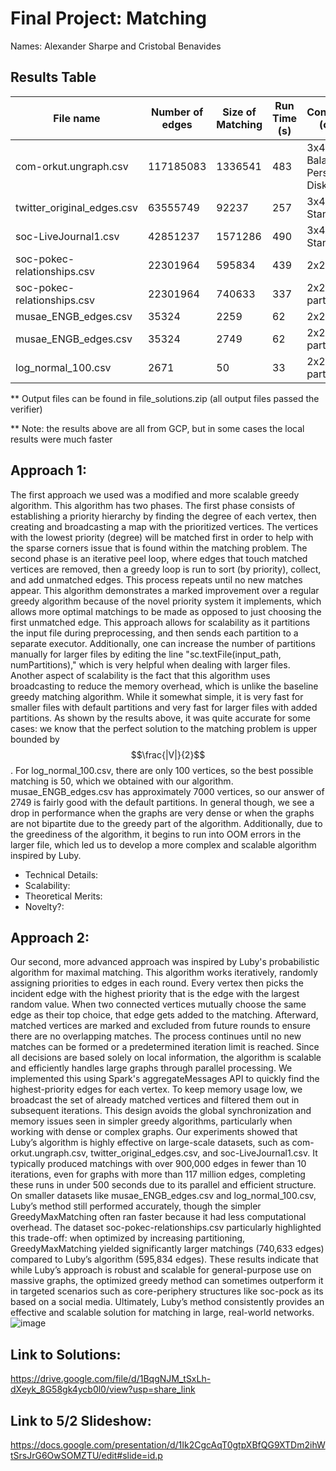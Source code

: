 # Final Project: Matching

Names: Alexander Sharpe and Cristobal Benavides

## Results Table

|           File name           |        Number of edges       | Size of Matching | Run Time (s)| Configuration (cores,_) | Iterations | Algorithm |
| ------------------------------| ---------------------------- | ---------------- | ------------| ------------------------| ---------- | ----------|
| com-orkut.ungraph.csv         | 117185083                    | 1336541 | 483 | 3x4 on Balanced Persistent Disk | 9 | Luby |
| twitter_original_edges.csv    | 63555749                     | 92237  | 257  | 3x4 on Standard Disk | 8 | Luby|
| soc-LiveJournal1.csv          | 42851237                     | 1571286 |490  | 3x4 on Standard Disk | 9 | Luby |
| soc-pokec-relationships.csv   | 22301964                     | 595834 | 439 | 2x2 | 7 | Luby|
| soc-pokec-relationships.csv   | 22301964                     | 740633 | 337 | 2x2, 200 partitions| 2 | GreedyMaxMatch|
| musae_ENGB_edges.csv          | 35324                        | 2259 | 62 | 2x2 | 5 | Luby |
| musae_ENGB_edges.csv          | 35324                        | 2749 | 62 | 2x2, Default partitions | 2 | GreedyMaxMatch |
| log_normal_100.csv            | 2671                         | 50 | 33 | 2x2, Default partitions | 2 |  GreedyMaxMatch|

** Output files can be found in file_solutions.zip (all output files passed the verifier) 

** Note: the results above are all from GCP, but in some cases the local results were much faster
  
## Approach 1: 

The first approach we used was a modified and more scalable greedy algorithm. This algorithm has two phases. The first phase consists of establishing a priority hierarchy by finding the degree of each vertex, then creating and broadcasting a map with the prioritized vertices. The vertices with the lowest priority (degree) will be matched first in order to help with the sparse corners issue that is found within the matching problem. The second phase is an iterative peel loop, where edges that touch matched vertices are removed, then a greedy loop is run to sort (by priority), collect, and add unmatched edges. This process repeats until no new matches appear. This algorithm demonstrates a marked improvement over a regular greedy algorithm because of the novel priority system it implements, which allows more optimal matchings to be made as opposed to just choosing the first unmatched edge. This approach allows for scalability as it partitions the input file during preprocessing, and then sends each partition to a separate executor. Additionally, one can increase the number of partitions manually for larger files by editing the line "sc.textFile(input_path, numPartitions)," which is very helpful when dealing with larger files. Another aspect of scalability is the fact that this algorithm uses broadcasting to reduce the memory overhead, which is unlike the baseline greedy matching algorithm. While it somewhat simple, it is very fast for smaller files with default partitions and very fast for larger files with added partitions. As shown by the results above, it was quite accurate for some cases: we know that the perfect solution to the matching problem is upper bounded by $$\frac{|V|}{2}$$. For log_normal_100.csv, there are only 100 vertices, so the best possible matching is 50, which we obtained with our algorithm. musae_ENGB_edges.csv has approximately 7000 vertices, so our answer of 2749 is fairly good with the default partitions. In general though, we see a drop in performance when the graphs are very dense or when the graphs are not bipartite due to the greedy part of the algorithm. Additionally, due to the greediness of the algorithm, it begins to run into OOM errors in the larger file, which led us to develop a more complex and scalable algorithm inspired by Luby.


- Technical Details: 
- Scalability:
- Theoretical Merits:
- Novelty?:

## Approach 2: 
Our second, more advanced approach was inspired by Luby's probabilistic algorithm for maximal matching. This algorithm works iteratively, randomly assigning priorities to edges in each round. Every vertex then picks the incident edge with the highest priority that is the edge with the largest random value. When two connected vertices mutually choose the same edge as their top choice, that edge gets added to the matching. Afterward, matched vertices are marked and excluded from future rounds to ensure there are no overlapping matches. The process continues until no new matches can be formed or a predetermined iteration limit is reached. Since all decisions are based solely on local information, the algorithm is scalable and efficiently handles large graphs through parallel processing.
We implemented this using Spark's aggregateMessages API to quickly find the highest-priority edges for each vertex. To keep memory usage low, we broadcast the set of already matched vertices and filtered them out in subsequent iterations. This design avoids the global synchronization and memory issues seen in simpler greedy algorithms, particularly when working with dense or complex graphs.
Our experiments showed that Luby’s algorithm is highly effective on large-scale datasets, such as com-orkut.ungraph.csv, twitter_original_edges.csv, and soc-LiveJournal1.csv. It typically produced matchings with over 900,000 edges in fewer than 10 iterations, even for graphs with more than 117 million edges, completing these runs in under 500 seconds due to its parallel and efficient structure. On smaller datasets like musae_ENGB_edges.csv and log_normal_100.csv, Luby’s method still performed accurately, though the simpler GreedyMaxMatching often ran faster because it had less computational overhead.
The dataset soc-pokec-relationships.csv particularly highlighted this trade-off: when optimized by increasing partitioning, GreedyMaxMatching yielded significantly larger matchings (740,633 edges) compared to Luby’s algorithm (595,834 edges). These results indicate that while Luby’s approach is robust and scalable for general-purpose use on massive graphs, the optimized greedy method can sometimes outperform it in targeted scenarios such as core-periphery structures like soc-pock as its based on a social media. Ultimately, Luby’s method consistently provides an effective and scalable solution for matching in large, real-world networks.
![image](https://github.com/user-attachments/assets/c36c0878-6f71-4da7-991e-63bfc48f3c91)



## Link to Solutions:

https://drive.google.com/file/d/1BqgNJM_tSxLh-dXeyk_8G58gk4ycb0l0/view?usp=share_link

## Link to 5/2 Slideshow: 

https://docs.google.com/presentation/d/1Ik2CgcAqT0gtpXBfQG9XTDm2ihWtSrsJrG6OwSOMZTU/edit#slide=id.p

